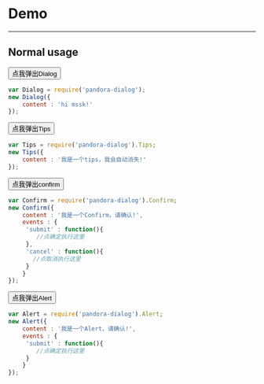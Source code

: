 # Demo

---

## Normal usage

<button id="demo1" type="button">点我弹出Dialog</button>

```javascript
var Dialog = require('pandora-dialog');
new Dialog({
	content : 'hi mssk!'
});


```
<button id="demo2" type="button">点我弹出Tips</button>


```javascript
var Tips = require('pandora-dialog').Tips;
new Tips({
	content : '我是一个tips，我会自动消失!'
});

```
<button id="demo3" type="button">点我弹出confirm</button>

```javascript
var Confirm = require('pandora-dialog').Confirm;
new Confirm({
	content : '我是一个Confirm，请确认!',
	events : {
     'submit' : function(){
        //点确定执行这里
     },
     'cancel' : function(){
       //点取消执行这里
     }
    }
});

```
<button id="demo4" type="button">点我弹出Alert</button>

```javascript
var Alert = require('pandora-dialog').Alert;
new Alert({
	content : '我是一个Alert，请确认!',
	events : {
     'submit' : function(){
        //点确定执行这里
     }
    }
});

```


<script>
 seajs.use(['jquery','dialog'],function($,Dialog){
	 $('#demo1').click(function(){
	   new Dialog({
		importStyle : true,
		content : '我是一个弹窗，请点右上角关闭!'
	   });
	 });
	
	 $('#demo2').click(function(){
	   new Dialog.Tips({
		content : '我是一个tips，我会自动消失!'
	   });
	 });
	
	$('#demo3').click(function(){
	   new Dialog.Confirm({
		content : '我是一个Confirm，请确认!'
	   });
	 });

    $('#demo4').click(function(){
	   new Dialog.Alert({
		content : '我是一个Alert，请确认!'
	   });
	 });
 });
</script>